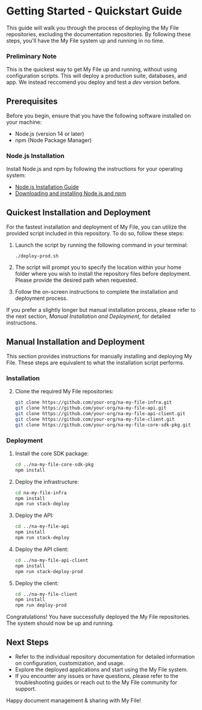 # Getting Started - Quickstart Guide

This guide will walk you through the process of deploying the My File repositories, excluding the documentation repositories. By following these steps, you'll have the My File system up and running in no time.

### Preliminary Note

This is the quickest way to get My File up and running, without using configuration scripts. This will deploy a production suite, databases, and app. We instead reccomend you deploy and test a _dev_ version before.

## Prerequisites

Before you begin, ensure that you have the following software installed on your machine:

- Node.js (version 14 or later)
- npm (Node Package Manager)

### Node.js Installation

Install Node.js and npm by following the instructions for your operating system:

- [Node.js Installation Guide](https://nodejs.org/en/download/)
- [Downloading and installing Node.js and npm](https://docs.npmjs.com/downloading-and-installing-node-js-and-npm)

## Quickest Installation and Deployment

For the fastest installation and deployment of My File, you can utilize the provided script included in this repository. To do so, follow these steps:

1. Launch the script by running the following command in your terminal:

   ```
   ./deploy-prod.sh
   ```

2. The script will prompt you to specify the location within your home folder where you wish to install the repository files before deployment. Please provide the desired path when requested.

3. Follow the on-screen instructions to complete the installation and deployment process.

If you prefer a slightly longer but manual installation process, please refer to the next section, _Manual Installation and Deployment_, for detailed instructions.

## Manual Installation and Deployment

This section provides instructions for manually installing and deploying My File. These steps are equivalent to what the installation script performs.

### Installation

2. Clone the required My File repositories:
   ```bash
   git clone https://github.com/your-org/na-my-file-infra.git
   git clone https://github.com/your-org/na-my-file-api.git
   git clone https://github.com/your-org/na-my-file-api-client.git
   git clone https://github.com/your-org/na-my-file-client.git
   git clone https://github.com/your-org/na-my-file-core-sdk-pkg.git
   ```

### Deployment

1. Install the core SDK package:

   ```bash
   cd ../na-my-file-core-sdk-pkg
   npm install
   ```

2. Deploy the infrastructure:

   ```bash
   cd na-my-file-infra
   npm install
   npm run stack-deploy
   ```

3. Deploy the API:

   ```bash
   cd ../na-my-file-api
   npm install
   npm run stack-deploy
   ```

4. Deploy the API client:

   ```bash
   cd ../na-my-file-api-client
   npm install
   npm run stack-deploy-prod
   ```

5. Deploy the client:

   ```bash
   cd ../na-my-file-client
   npm install
   npm run deploy-prod
   ```

Congratulations! You have successfully deployed the My File repositories. The system should now be up and running.

## Next Steps

- Refer to the individual repository documentation for detailed information on configuration, customization, and usage.
- Explore the deployed applications and start using the My File system.
- If you encounter any issues or have questions, please refer to the troubleshooting guides or reach out to the My File community for support.

Happy document management & sharing with My File!

